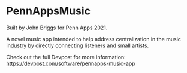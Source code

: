# PennAppsMusic
Built by John Briggs for Penn Apps 2021.

A novel music app intended to help address centralization in the music industry by directly connecting listeners and small artists.

Check out the full Devpost for more information: https://devpost.com/software/pennapps-music-app
